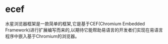 # ecef
水星浏览器框架是一款简单的框架,它是基于CEF(Chromium Embedded Framework)进行扩展编写而来的,以期待它能帮助易语言的开发者们实现在易语言程序中嵌入基于Chromium的浏览器。
